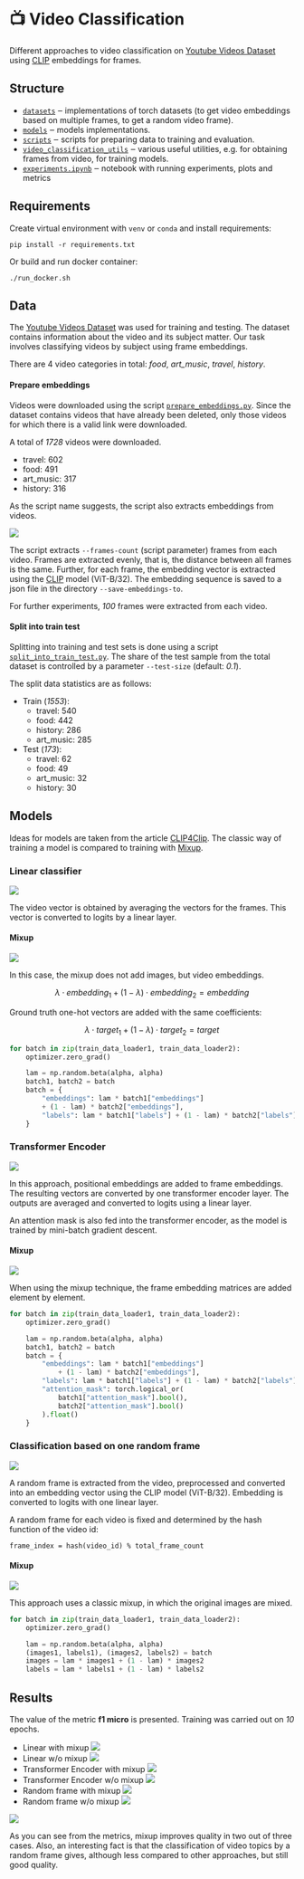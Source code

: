 # 📺 Video Classification

Different approaches to video classification on [Youtube Videos Dataset](https://www.kaggle.com/datasets/rajatrc1705/youtube-videos-dataset) using [CLIP](https://openai.com/blog/clip/) embeddings for frames.

## Structure
* [`datasets`](./datasets) ‒ implementations of torch datasets (to get video embeddings based on multiple frames, to get a random video frame).
* [`models`](./models) ‒ models implementations.
* [`scripts`](./scripts) ‒ scripts for preparing data to training and evaluation.
* [`video_classification_utils`](./video_classification_utils) ‒ various useful utilities, e.g. for obtaining frames from video, for training models.
* [`experiments.ipynb`](./experiments.ipynb) ‒ notebook with running experiments, plots and metrics
## Requirements

Create virtual environment with `venv` or `conda` and install requirements:

```shell
pip install -r requirements.txt
```

Or build and run docker container:
```shell
./run_docker.sh
```

## Data

The [Youtube Videos Dataset](https://www.kaggle.com/datasets/rajatrc1705/youtube-videos-dataset) was used for training and testing.
The dataset contains information about the video and its subject matter. Our task involves classifying videos by subject using frame embeddings.

There are 4 video categories in total: _food_, _art_music_, _travel_, _history_.

#### Prepare embeddings
Videos were downloaded using the script [`prepare_embeddings.py`](./scripts/prepare_embeddings.py).
Since the dataset contains videos that have already been deleted, only those videos for which there is a valid link were downloaded.

A total of _1728_ videos were downloaded. 
* travel: 602
* food: 491
* art_music: 317
* history: 316

As the script name suggests, the script also extracts embeddings from videos.

![](./resources/images/get_embeddings.png)

The script extracts `--frames-count` (script parameter) frames from each video. Frames are extracted evenly, that is, the distance between all frames is the same.
Further, for each frame, the embedding vector is extracted using the [CLIP](https://github.com/openai/CLIP) model (ViT-B/32). The embedding sequence is saved to a json file in the directory `--save-embeddings-to`.

For further experiments, _100_ frames were extracted from each video.

#### Split into train test

Splitting into training and test sets is done using a script [`split_into_train_test.py`](./scripts/split_into_train_test.py). The share of the test sample from the total dataset is controlled by a parameter `--test-size` (default: _0.1_).

The split data statistics are as follows:

* Train (_1553_):
  * travel: 540
  * food: 442
  * history: 286
  * art_music: 285
* Test (_173_):
  * travel: 62
  * food: 49
  * art_music: 32
  * history: 30

## Models
Ideas for models are taken from the article [CLIP4Clip](https://arxiv.org/abs/2104.08860).
The classic way of training a model is compared to training with [Mixup](https://arxiv.org/abs/1710.09412).

### Linear classifier
![](resources/images/linear.png)

The video vector is obtained by averaging the vectors for the frames. This vector is converted to logits by a linear layer.

#### Mixup
![](resources/images/linear_mixup.png)

In this case, the mixup does not add images, but video embeddings.

$$\lambda \cdot embedding_1 + (1 - \lambda) \cdot embedding_2 = embedding$$

Ground truth one-hot vectors are added with the same coefficients:

$$\lambda \cdot target_1 + (1 - \lambda) \cdot target_2 = target$$

```python
for batch in zip(train_data_loader1, train_data_loader2):
    optimizer.zero_grad()

    lam = np.random.beta(alpha, alpha)
    batch1, batch2 = batch
    batch = {
        "embeddings": lam * batch1["embeddings"]
        + (1 - lam) * batch2["embeddings"],
        "labels": lam * batch1["labels"] + (1 - lam) * batch2["labels"],
    }
```

### Transformer Encoder
![](resources/images/transformer_encoder.png)

In this approach, positional embeddings are added to frame embeddings. The resulting vectors are converted by one transformer encoder layer. The outputs are averaged and converted to logits using a linear layer.

An attention mask is also fed into the transformer encoder, as the model is trained by mini-batch gradient descent.

#### Mixup
![](resources/images/transformer_encoder_mixup.png)

When using the mixup technique, the frame embedding matrices are added element by element.

```python
for batch in zip(train_data_loader1, train_data_loader2):
    optimizer.zero_grad()

    lam = np.random.beta(alpha, alpha)
    batch1, batch2 = batch
    batch = {
        "embeddings": lam * batch1["embeddings"]
            + (1 - lam) * batch2["embeddings"],
        "labels": lam * batch1["labels"] + (1 - lam) * batch2["labels"],
        "attention_mask": torch.logical_or(
            batch1["attention_mask"].bool(),
            batch2["attention_mask"].bool()
        ).float()
    }
```

### Classification based on one random frame
![](resources/images/random_frame.png)

A random frame is extracted from the video, preprocessed and converted into an embedding vector using the СLIP model (ViT-B/32).
Embedding is converted to logits with one linear layer. 

A random frame for each video is fixed and determined by the hash function of the video id:

```
frame_index = hash(video_id) % total_frame_count
```

#### Mixup
![](resources/images/random_frame_mixup.png)

This approach uses a classic mixup, in which the original images are mixed.

```python
for batch in zip(train_data_loader1, train_data_loader2):
    optimizer.zero_grad()

    lam = np.random.beta(alpha, alpha)
    (images1, labels1), (images2, labels2) = batch
    images = lam * images1 + (1 - lam) * images2
    labels = lam * labels1 + (1 - lam) * labels2
```

## Results
The value of the metric **f1 micro** is presented. Training was carried out on _10_ epochs.

* Linear with mixup
  ![](resources/images/train_linear_mixup.png)
* Linear w/o mixup
  ![](resources/images/train_linear.png)
* Transformer Encoder with mixup
  ![](resources/images/train_transformer_mixup.png)
* Transformer Encoder w/o mixup
  ![](resources/images/train_transformer.png)
* Random frame with mixup
  ![](resources/images/train_random_frame_mixup.png)
* Random frame w/o mixup
  ![](resources/images/train_random_frame.png)

![](resources/images/results.png)

As you can see from the metrics, mixup improves quality in two out of three cases. Also, an interesting fact is that the classification of video topics by a random frame gives, although less compared to other approaches, but still good quality.



